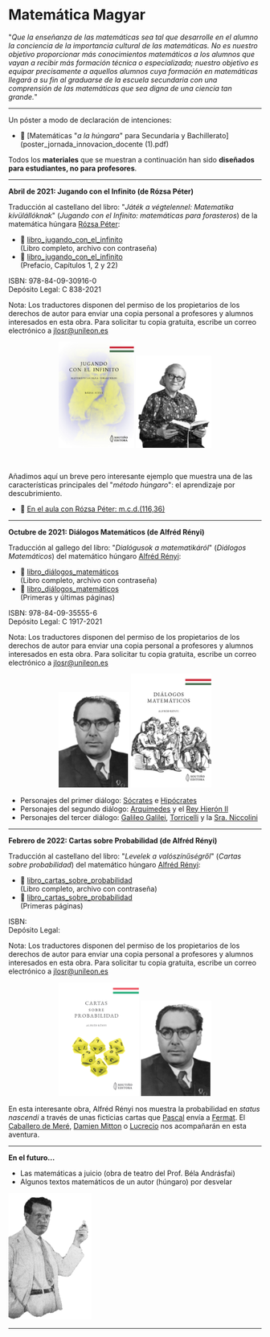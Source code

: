 # Matemática Magyar<br/>

"_Que la enseñanza de las matemáticas sea tal que desarrolle en el alumno la conciencia de la importancia cultural de las matemáticas. No es nuestro objetivo proporcionar más conocimientos matemáticos a los alumnos que vayan a recibir más formación técnica o especializada; nuestro objetivo es equipar precisamente a aquellos alumnos cuya formación en matemáticas llegará a su fin al graduarse de la escuela secundaria con una comprensión de las matemáticas que sea digna de una ciencia tan grande._"
<hr size="16px" color="black" />

Un póster a modo de declaración de intenciones:
-  📎 [Matemáticas "_a la húngara_" para Secundaria y Bachillerato](poster_jornada_innovacion_docente (1).pdf)<br/>

Todos los **materiales** que se muestran a continuación han sido **diseñados para estudiantes, no para profesores**.

<hr size="16px" color="black" />

**Abril de 2021: Jugando con el Infinito (de Rózsa Péter)**

Traducción al castellano del libro: "_Játék a végtelennel: Matematika kívülállóknak_" (_Jugando con el Infinito: matemáticas para forasteros_) de la matemática húngara [Rózsa Péter](https://es.wikipedia.org/wiki/R%C3%B3zsa_P%C3%A9ter):

- 📓 [libro_jugando_con_el_infinito](xogando_co_infinito_protected.pdf)<br/>(Libro completo, archivo con contraseña)
- 📎 [libro_jugando_con_el_infinito](xogando_co_infinito_mostra.pdf)<br/>(Prefacio, Capítulos 1, 2 y 22)

ISBN: 978-84-09-30916-0<br>
Depósito Legal: C 838-2021

Nota: Los traductores disponen del permiso de los propietarios de los derechos de autor para enviar una copia personal a profesores y alumnos interesados en esta obra. Para solicitar tu copia gratuita, escribe un correo electrónico a jlosr@unileon.es
<p align="center">
 <img src="xogando_co_infinito_portada.jpg" width="150"  class="center"> <img src="rozsa_peter_2.png" width="150"  class="center">
</p><br/>

Añadimos aquí un breve pero interesante ejemplo que muestra una de las características principales del "_método húngaro_": el aprendizaje por descubrimiento.
- 📎 [En el aula con Rózsa Péter: m.c.d.(116,36)](mcd_116_36.pdf)

<hr size="16px" color="black" />

**Octubre de 2021: Diálogos Matemáticos (de Alfréd Rényi)**

Traducción al gallego del libro: "_Dialógusok a matematikáról_" (_Diálogos Matemáticos_) del matemático húngaro [Alfréd Rényi](https://es.wikipedia.org/wiki/Alfr%C3%A9d_R%C3%A9nyi):

- 📓 [libro_diálogos_matemáticos](dialogos_matematicos_protected.pdf)<br/>(Libro completo, archivo con contraseña)
- 📎 [libro_diálogos_matemáticos](dialogos_matematicos_mostra.pdf)<br/>(Primeras y últimas páginas)

ISBN: 978-84-09-35555-6<br>
Depósito Legal: C 1917-2021

Nota: Los traductores disponen del permiso de los propietarios de los derechos de autor para enviar una copia personal a profesores y alumnos interesados en esta obra. Para solicitar tu copia gratuita, escribe un correo electrónico a jlosr@unileon.es
<p align="center">
 <img src="alfred_renyi.png" width="140"  class="center"> <img src="dialogos_matematicos_portada.jpg" width="160"  class="center">
</p>

- Personajes del primer diálogo: [Sócrates](https://es.wikipedia.org/wiki/S%C3%B3crates) e [Hipócrates](https://es.wikipedia.org/wiki/Hip%C3%B3crates_de_Qu%C3%ADos)<br>
- Personajes del segundo diálogo: [Arquímedes](https://es.wikipedia.org/wiki/Arqu%C3%ADmedes) y el [Rey Hierón II](https://es.wikipedia.org/wiki/Hier%C3%B3n_II)<br>
- Personajes del tercer diálogo: [Galileo Galilei](https://es.wikipedia.org/wiki/Galileo_Galilei), [Torricelli](https://es.wikipedia.org/wiki/Evangelista_Torricelli) y la [Sra. Niccolini](https://brunelleschi.imss.fi.it/itineraries/biography/FrancescoNiccolini.html)

<hr size="16px" color="black" />

**Febrero de 2022: Cartas sobre Probabilidad (de Alfréd Rényi)**

Traducción al castellano del libro: "_Levelek a valószínűségről_" (_Cartas sobre probabilidad_) del matemático húngaro [Alfréd Rényi](https://es.wikipedia.org/wiki/Alfr%C3%A9d_R%C3%A9nyi):

- 📓 [libro_cartas_sobre_probabilidad](cartas_sobre_probabilidade_protected.pdf)<br/>(Libro completo, archivo con contraseña)
- 📎 [libro_cartas_sobre_probabilidad](cartas_sobre_probabilidade_mostra.pdf)<br/>(Primeras páginas)

ISBN: <br>
Depósito Legal: 

Nota: Los traductores disponen del permiso de los propietarios de los derechos de autor para enviar una copia personal a profesores y alumnos interesados en esta obra. Para solicitar tu copia gratuita, escribe un correo electrónico a jlosr@unileon.es
<p align="center">
 <img src="cartas_sobre_probabilidade_portada.jpg" width="160" class="center"> <img src="alfred_renyi.png" width="140" class="center">
</p>

En esta interesante obra, Alfréd Rényi nos muestra la probabilidad en _status nascendi_ a través de unas ficticias cartas que [Pascal](https://es.wikipedia.org/wiki/Blaise_Pascal) envía a [Fermat](https://es.wikipedia.org/wiki/Pierre_de_Fermat). El [Caballero de Meré](https://es.wikipedia.org/wiki/Antoine_Gombaud), [Damien Mitton](https://es.wikipedia.org/wiki/Damien_Mitton) o [Lucrecio](https://es.wikipedia.org/wiki/Lucrecio) nos acompañarán en esta aventura.

<hr size="16px" color="black" />

**En el futuro...**

- Las matemáticas a juicio (obra de teatro del Prof. Béla Andrásfai)<br>
- Algunos textos matemáticos de un autor (húngaro) por desvelar<br>

<p align="left">
 <img src="autor_hungaro.png" width="165"  class="left">
</p>
<hr size="16px" color="black" />
